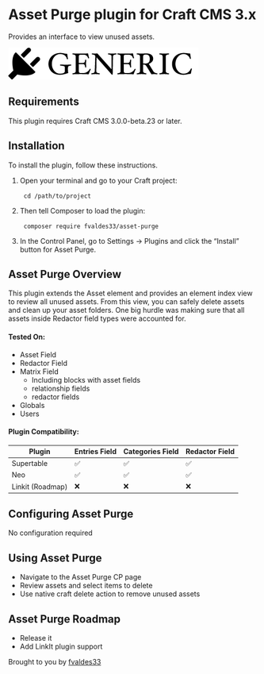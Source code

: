 # Asset Purge plugin for Craft CMS 3.x

Provides an interface to view unused assets.

![Screenshot](resources/img/plugin-logo.png)

## Requirements

This plugin requires Craft CMS 3.0.0-beta.23 or later.

## Installation

To install the plugin, follow these instructions.

1. Open your terminal and go to your Craft project:

        cd /path/to/project

2. Then tell Composer to load the plugin:

        composer require fvaldes33/asset-purge

3. In the Control Panel, go to Settings → Plugins and click the “Install” button for Asset Purge.

## Asset Purge Overview

This plugin extends the Asset element and provides an element index view to review all unused assets. From this view, you can safely delete assets and clean up your asset folders. One big hurdle was making sure that all assets inside Redactor field types were accounted for.

#### Tested On:
* Asset Field
* Redactor Field
* Matrix Field
  - Including blocks with asset fields
  - relationship fields
  - redactor fields
* Globals
* Users

#### Plugin Compatibility:
| Plugin | Entries Field | Categories Field | Redactor Field |
|---|---|---|---|
| Supertable | ✅ | ✅ | ✅ |
| Neo | ✅ | ✅ | ✅ |
| Linkit (Roadmap) | ❌ | ❌ | ❌ |


## Configuring Asset Purge

No configuration required

## Using Asset Purge

* Navigate to the Asset Purge CP page
* Review assets and select items to delete
* Use native craft delete action to remove unused assets

## Asset Purge Roadmap

* Release it
* Add LinkIt plugin support

Brought to you by [fvaldes33](https://github.com/fvaldes33)
